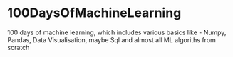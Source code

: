 # 100DaysOfMachineLearning
100 days of machine learning, which includes various basics like - Numpy, Pandas, Data Visualisation, maybe Sql and almost all ML algoriths from scratch
